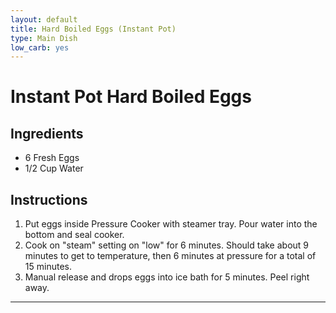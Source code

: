 ```yaml
---
layout: default
title: Hard Boiled Eggs (Instant Pot)
type: Main Dish
low_carb: yes
---
```


# Instant Pot Hard Boiled Eggs

## Ingredients

- 6 Fresh Eggs
- 1/2 Cup Water


## Instructions

1. Put eggs inside Pressure Cooker with steamer tray. Pour water into the bottom and seal cooker.
2. Cook on "steam" setting on "low" for 6 minutes.  Should take about 9 minutes to get to temperature, then 6 minutes at pressure for a total of 15 minutes.
3. Manual release and drops eggs into ice bath for 5 minutes. Peel right away. 

***